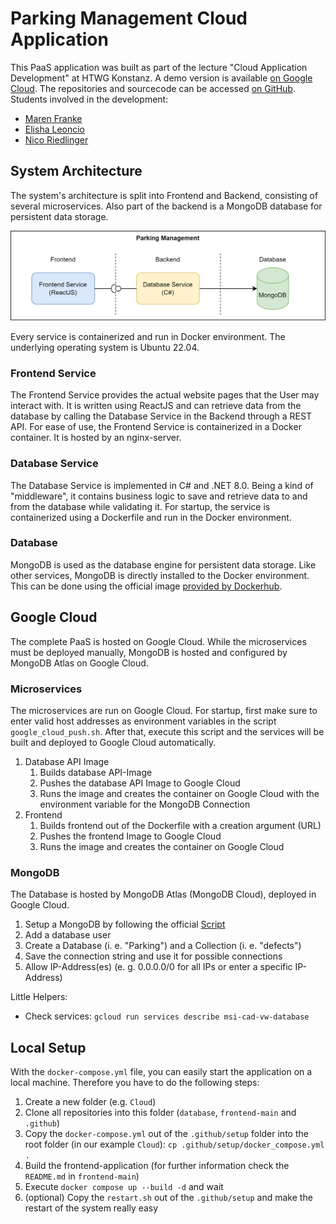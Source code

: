 # Parking Management Cloud Application

This PaaS application was built as part of the lecture "Cloud Application Development" at HTWG Konstanz.
A demo version is available [on Google Cloud](https://msi-cad-vw-frontend-103924362067.europe-west1.run.app).
The repositories and sourcecode can be accessed [on GitHub](https://github.com/msi-cad-vw).  
Students involved in the development:

* [Maren Franke](mailto:ma452fra@htwg-konstanz.de)
* [Elisha Leoncio](mailto:el871leo@htwg-konstanz.de)
* [Nico Riedlinger](mailto:ni911rie@htwg-konstanz.de)

## System Architecture

The system's architecture is split into Frontend and Backend, consisting of several microservices.
Also part of the backend is a MongoDB database for persistent data storage.

![Architecture](architecture.png)

Every service is containerized and run in Docker environment.
The underlying operating system is Ubuntu 22.04.

### Frontend Service

The Frontend Service provides the actual website pages that the User may interact with.
It is written using ReactJS and can retrieve data from the database by calling the Database Service in the Backend through a REST API.
For ease of use, the Frontend Service is containerized in a Docker container.
It is hosted by an nginx-server.

### Database Service

The Database Service is implemented in C# and .NET 8.0.
Being a kind of "middleware", it contains business logic to save and retrieve data to and from the database while validating it.
For startup, the service is containerized using a Dockerfile and run in the Docker environment.

### Database

MongoDB is used as the database engine for persistent data storage.
Like other services, MongoDB is directly installed to the Docker environment.
This can be done using the official image [provided by Dockerhub](https://hub.docker.com/r/mongodb/mongodb-community-server).

## Google Cloud

The complete PaaS is hosted on Google Cloud.
While the microservices must be deployed manually, MongoDB is hosted and configured by MongoDB Atlas on Google Cloud.

### Microservices

The microservices are run on Google Cloud.
For startup, first make sure to enter valid host addresses as environment variables in the script `google_cloud_push.sh`.
After that, execute this script and the services will be built and deployed to Google Cloud automatically.

1. Database API Image
   1. Builds database API-Image
   2. Pushes the database API Image to Google Cloud
   3. Runs the image and creates the container on Google Cloud with the environment variable for the MongoDB Connection
2. Frontend
   1. Builds frontend out of the Dockerfile with a creation argument (URL)
   2. Pushes the frontend Image to Google Cloud
   3. Runs the image and creates the container on Google Cloud

### MongoDB

The Database is hosted by MongoDB Atlas (MongoDB Cloud), deployed in Google Cloud.

1. Setup a MongoDB by following the official [Script](https://www.mongodb.com/resources/products/platform/mongodb-on-google-cloud)
2. Add a database user
3. Create a Database (i. e. "Parking") and a Collection (i. e. "defects")
4. Save the connection string and use it for possible connections
5. Allow IP-Address(es) (e. g. 0.0.0.0/0 for all IPs or enter a specific IP-Address)

Little Helpers:
- Check services: `gcloud run services describe msi-cad-vw-database`

## Local Setup 

With the `docker-compose.yml` file, you can easily start the application on a local machine. Therefore you have to do the following steps:
1. Create a new folder (e.g. `Cloud`)
2. Clone all repositories into this folder (`database`, `frontend-main` and `.github`)
3. Copy the `docker-compose.yml` out of the `.github/setup` folder into the root folder (in our example `Cloud`): `cp .github/setup/docker_compose.yml .`
4. Build the frontend-application (for further information check the `README.md` in `frontend-main`)
5. Execute `docker compose up --build -d` and wait
6. (optional) Copy the `restart.sh` out of the `.github/setup` and make the restart of the system really easy
